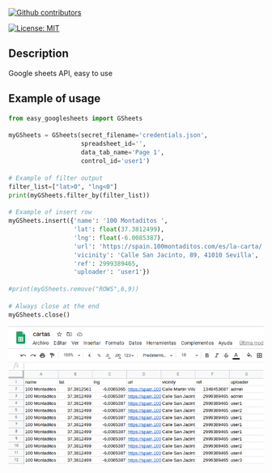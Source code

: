 <p align="left" >
<a href="https://github.com/RoberWare/wifiConf/graphs/contributors"><img src="https://img.shields.io/github/contributors/RoberWare/wifiConf" alt="Github contributors"/></a>
  
[![License: MIT](https://img.shields.io/badge/License-MIT-blue.svg)](https://opensource.org/licenses/MIT)
  
## Description
Google sheets API, easy to use

## Example of usage
```Python
from easy_googlesheets import GSheets

myGSheets = GSheets(secret_filename='credentials.json', 
                    spreadsheet_id='',
                    data_tab_name='Page 1',
                    control_id='user1')

# Example of filter output
filter_list=["lat>0", "lng<0"]
print(myGSheets.filter_by(filter_list))

# Example of insert row
myGSheets.insert({'name': '100 Montaditos ', 
                  'lat': float(37.3812499), 
                  'lng': float(-6.0085387), 
                  'url': 'https://spain.100montaditos.com/es/la-carta/', 
                  'vicinity': 'Calle San Jacinto, 89, 41010 Sevilla', 
                  'ref': 2999389465, 
                  'uploader': 'user1'})

#print(myGSheets.remove("ROWS",6,9))

# Always close at the end
myGSheets.close()
```
<img src="https://github.com/RoberWare/easy_googlesheets/blob/main/static/screenshot.png" alt="example01"/> 
